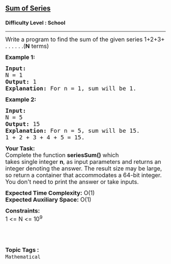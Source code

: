 <h2><a href="https://www.geeksforgeeks.org/problems/sum-of-series2811/1?page=1&difficulty=School&sortBy=submissions">Sum of Series</a></h2><h3>Difficulty Level : School</h3><hr><div class="problems_problem_content__Xm_eO" style="user-select: auto;"><p style="user-select: auto;"><span style="font-size: 18px; user-select: auto;">Write a program to find the sum of the given series 1+2+3+ . . . . .&nbsp;.(<strong style="user-select: auto;">N</strong> terms)&nbsp;</span></p>
<p style="user-select: auto;"><span style="font-size: 18px; user-select: auto;"><strong style="user-select: auto;">Example 1:</strong></span></p>
<pre style="user-select: auto;"><span style="font-size: 18px; user-select: auto;"><strong style="user-select: auto;">Input:
</strong>N = 1
<strong style="user-select: auto;">Output:</strong> 1
<strong style="user-select: auto;">Explanation:</strong> For n = 1, sum will be 1.
</span></pre>
<p style="user-select: auto;"><span style="font-size: 18px; user-select: auto;"><strong style="user-select: auto;">Example 2:</strong></span></p>
<pre style="user-select: auto;"><span style="font-size: 18px; user-select: auto;"><strong style="user-select: auto;">Input:
</strong>N = 5
<strong style="user-select: auto;">Output:</strong> 15
<strong style="user-select: auto;">Explanation:</strong> For n = 5, sum will be 15.
1 + 2 + 3 + 4 + 5 = 15.
</span></pre>
<p style="user-select: auto;"><span style="font-size: 18px; user-select: auto;"><strong style="user-select: auto;">Your Task:</strong><br style="user-select: auto;">Complete the function <strong style="user-select: auto;">seriesSum()</strong>&nbsp;which takes&nbsp;single&nbsp;integer&nbsp;<strong style="user-select: auto;">n</strong>, as input parameters and returns an integer denoting the answer. The result size may be large, so return a container that accommodates a 64-bit integer. You don't need to print the answer or take inputs.</span></p>
<p style="user-select: auto;"><span style="font-size: 18px; user-select: auto;"><strong style="user-select: auto;">Expected Time Complexity:</strong>&nbsp;O(1)<br style="user-select: auto;"><strong style="user-select: auto;">Expected Auxiliary Space:</strong>&nbsp;O(1)</span></p>
<p style="user-select: auto;"><span style="font-size: 18px; user-select: auto;"><strong style="user-select: auto;">Constraints:</strong><br style="user-select: auto;">1 &lt;= N &lt;= 10<sup style="user-select: auto;">9</sup></span></p>
<p style="user-select: auto;">&nbsp;</p></div><br><p><span style=font-size:18px><strong>Topic Tags : </strong><br><code>Mathematical</code>&nbsp;
